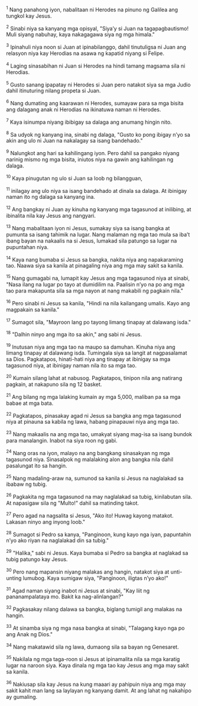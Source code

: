 <sup>1</sup>
Nang panahong iyon, nabalitaan ni Herodes na pinuno ng Galilea ang tungkol kay Jesus. 

<sup>2</sup>
Sinabi niya sa kanyang mga opisyal, "Siyaʼy si Juan na tagapagbautismo! Muli siyang nabuhay, kaya nakagagawa siya ng mga himala." 

<sup>3</sup>
Ipinahuli niya noon si Juan at ipinabilanggo, dahil tinutuligsa ni Juan ang relasyon niya kay Herodias na asawa ng kapatid niyang si Felipe. 

<sup>4</sup>
Laging sinasabihan ni Juan si Herodes na hindi tamang magsama sila ni Herodias. 

<sup>5</sup>
Gusto sanang ipapatay ni Herodes si Juan pero natakot siya sa mga Judio dahil itinuturing nilang propeta si Juan. 

<sup>6</sup>
Nang dumating ang kaarawan ni Herodes, sumayaw para sa mga bisita ang dalagang anak ni Herodias na ikinatuwa naman ni Herodes. 

<sup>7</sup>
Kaya isinumpa niyang ibibigay sa dalaga ang anumang hingin nito. 

<sup>8</sup>
Sa udyok ng kanyang ina, sinabi ng dalaga, "Gusto ko pong ibigay nʼyo sa akin ang ulo ni Juan na nakalagay sa isang bandehado." 

<sup>9</sup>
Nalungkot ang hari sa kahilingang iyon. Pero dahil sa pangako niyang narinig mismo ng mga bisita, iniutos niya na gawin ang kahilingan ng dalaga. 

<sup>10</sup>
Kaya pinugutan ng ulo si Juan sa loob ng bilangguan, 

<sup>11</sup>
inilagay ang ulo niya sa isang bandehado at dinala sa dalaga. At ibinigay naman ito ng dalaga sa kanyang ina. 

<sup>12</sup>
Ang bangkay ni Juan ay kinuha ng kanyang mga tagasunod at inilibing, at ibinalita nila kay Jesus ang nangyari.

<sup>13</sup>
Nang mabalitaan iyon ni Jesus, sumakay siya sa isang bangka at pumunta sa isang tahimik na lugar. Nang malaman ng mga tao mula sa ibaʼt ibang bayan na nakaalis na si Jesus, lumakad sila patungo sa lugar na pupuntahan niya. 

<sup>14</sup>
Kaya nang bumaba si Jesus sa bangka, nakita niya ang napakaraming tao. Naawa siya sa kanila at pinagaling niya ang mga may sakit sa kanila. 

<sup>15</sup>
Nang gumagabi na, lumapit kay Jesus ang mga tagasunod niya at sinabi, "Nasa ilang na lugar po tayo at dumidilim na. Paalisin nʼyo na po ang mga tao para makapunta sila sa mga nayon at nang makabili ng pagkain nila." 

<sup>16</sup>
Pero sinabi ni Jesus sa kanila, "Hindi na nila kailangang umalis. Kayo ang magpakain sa kanila." 

<sup>17</sup>
Sumagot sila, "Mayroon lang po tayong limang tinapay at dalawang isda." 

<sup>18</sup>
"Dalhin ninyo ang mga ito sa akin," ang sabi ni Jesus. 

<sup>19</sup>
Inutusan niya ang mga tao na maupo sa damuhan. Kinuha niya ang limang tinapay at dalawang isda. Tumingala siya sa langit at nagpasalamat sa Dios. Pagkatapos, hinati-hati niya ang tinapay at ibinigay sa mga tagasunod niya, at ibinigay naman nila ito sa mga tao. 

<sup>20</sup>
Kumain silang lahat at nabusog. Pagkatapos, tinipon nila ang natirang pagkain, at nakapuno sila ng 12 basket. 

<sup>21</sup>
Ang bilang ng mga lalaking kumain ay mga 5,000, maliban pa sa mga babae at mga bata.

<sup>22</sup>
Pagkatapos, pinasakay agad ni Jesus sa bangka ang mga tagasunod niya at pinauna sa kabila ng lawa, habang pinapauwi niya ang mga tao. 

<sup>23</sup>
Nang makaalis na ang mga tao, umakyat siyang mag-isa sa isang bundok para manalangin. Inabot na siya roon ng gabi. 

<sup>24</sup>
Nang oras na iyon, malayo na ang bangkang sinasakyan ng mga tagasunod niya. Sinasalpok ng malalaking alon ang bangka nila dahil pasalungat ito sa hangin. 

<sup>25</sup>
Nang madaling-araw na, sumunod sa kanila si Jesus na naglalakad sa ibabaw ng tubig. 

<sup>26</sup>
Pagkakita ng mga tagasunod na may naglalakad sa tubig, kinilabutan sila. At napasigaw sila ng "Multo!" dahil sa matinding takot. 

<sup>27</sup>
Pero agad na nagsalita si Jesus, "Ako ito! Huwag kayong matakot. Lakasan ninyo ang inyong loob." 

<sup>28</sup>
Sumagot si Pedro sa kanya, "Panginoon, kung kayo nga iyan, papuntahin nʼyo ako riyan na naglalakad din sa tubig." 

<sup>29</sup>
"Halika," sabi ni Jesus. Kaya bumaba si Pedro sa bangka at naglakad sa tubig patungo kay Jesus. 

<sup>30</sup>
Pero nang mapansin niyang malakas ang hangin, natakot siya at unti-unting lumubog. Kaya sumigaw siya, "Panginoon, iligtas nʼyo ako!" 

<sup>31</sup>
Agad naman siyang inabot ni Jesus at sinabi, "Kay liit ng pananampalataya mo. Bakit ka nag-alinlangan?" 

<sup>32</sup>
Pagkasakay nilang dalawa sa bangka, biglang tumigil ang malakas na hangin. 

<sup>33</sup>
At sinamba siya ng mga nasa bangka at sinabi, "Talagang kayo nga po ang Anak ng Dios." 

<sup>34</sup>
Nang makatawid sila ng lawa, dumaong sila sa bayan ng Genesaret. 

<sup>35</sup>
Nakilala ng mga taga-roon si Jesus at ipinamalita nila sa mga karatig lugar na naroon siya. Kaya dinala ng mga tao kay Jesus ang mga may sakit sa kanila. 

<sup>36</sup>
Nakiusap sila kay Jesus na kung maaari ay pahipuin niya ang mga may sakit kahit man lang sa laylayan ng kanyang damit. At ang lahat ng nakahipo ay gumaling.